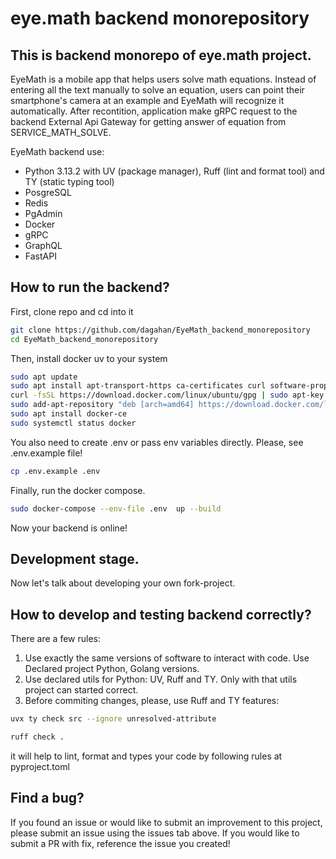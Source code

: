 # eye.math backend monorepository
## This is backend monorepo of eye.math project. 
EyeMath is a mobile app that helps users solve math equations. Instead of entering all the text manually to solve an equation, users can point their smartphone's camera at an example and EyeMath will recognize it automatically. After recontition, application make gRPC request to the backend External Api Gateway for getting answer of equation from SERVICE_MATH_SOLVE.

EyeMath backend use:
* Python 3.13.2 with UV (package manager), Ruff (lint and format tool) and TY (static typing tool)
* PosgreSQL
* Redis
* PgAdmin
* Docker
* gRPC
* GraphQL
* FastAPI

## How to run the backend?

First, clone repo and cd into it

```bash
git clone https://github.com/dagahan/EyeMath_backend_monorepository
cd EyeMath_backend_monorepository
```

Then, install docker uv to your system

```bash
sudo apt update
sudo apt install apt-transport-https ca-certificates curl software-properties-common
curl -fsSL https://download.docker.com/linux/ubuntu/gpg | sudo apt-key add -
sudo add-apt-repository "deb [arch=amd64] https://download.docker.com/linux/ubuntu focal stable"
sudo apt install docker-ce
sudo systemctl status docker
```

You also need to create .env or pass env variables directly.
Please, see .env.example file!

```bash
cp .env.example .env
```

Finally, run the docker compose.

```bash
sudo docker-compose --env-file .env  up --build
```

Now your backend is online!

## Development stage.
Now let's talk about developing your own fork-project.

## How to develop and testing backend correctly?
There are a few rules:
1. Use exactly the same versions of software to interact with code. Use Declared project Python, Golang versions.
2. Use declared utils for Python: UV, Ruff and TY. Only with that utils project can started correct.
3. Before commiting changes, please, use Ruff and TY features:
```bash
uvx ty check src --ignore unresolved-attribute
```
```bash
ruff check .
```
it will help to lint, format and types your code by following rules at pyproject.toml

## Find a bug? 

If you found an issue or would like to submit an improvement to this project, please submit an issue using the issues tab above. If you would like to submit a PR with fix, reference the issue you created!